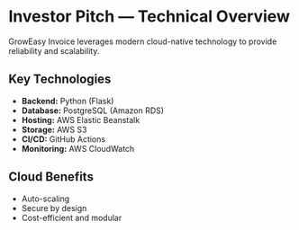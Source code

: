 # Investor Pitch — Technical Overview

GrowEasy Invoice leverages modern cloud-native technology to provide reliability and scalability.

## Key Technologies
- **Backend:** Python (Flask)
- **Database:** PostgreSQL (Amazon RDS)
- **Hosting:** AWS Elastic Beanstalk
- **Storage:** AWS S3
- **CI/CD:** GitHub Actions
- **Monitoring:** AWS CloudWatch

## Cloud Benefits
- Auto-scaling
- Secure by design
- Cost-efficient and modular

